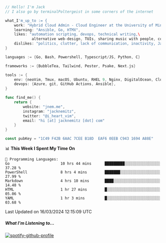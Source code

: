 ```go
// Hello! I'm Jack
// I also go by terminalPoltergeist in some corners of the internet

what_I'm_up_to := {
    work: "Hybrid Cloud Admin - Cloud Engineer at the University of Minnesota",
    learning: "Ansible, Go, HTMX",
    likes: "automation scripting, devops, technical writing,\
            alternative web-design, TUIs, sharing music with people, coffee",
    dislikes: "politics, clutter, lack of communication, inactivity, Java",
}

languages := {Go, Bash, Powershell, Typescript/JS, Python, C}

frameworks := {BubbleTea, Tailwind, Pester, Psake, Next.js}

tools := {
    env: {neoVim, Tmux, macOS, Ubuntu, RHEL 9, Nginx, DigitalOcean, Cloudflare},
    devops: {Azure, git, GitHub Actions, Ansible},
}

func find_me() {
    return {
        website: "jnem.me",
        instagram: "jacknemitz",
        twitter: "@i_heart_vim",
        email: "hi [at] jacknemitz [dot] com"
    }
}

const pubKey = "1C49 F42B 6AAC 7CEE B18D  EAF6 0EEB C943 1694 A88E"
```

<!--START_SECTION:waka-->
📊 **This Week I Spent My Time On** 

```text
💬 Programming Languages: 
Go                       10 hrs 44 mins      █████████░░░░░░░░░░░░░░░░   37.28 % 
PowerShell               8 hrs 4 mins        ███████░░░░░░░░░░░░░░░░░░   27.99 % 
Markdown                 4 hrs 10 mins       ████░░░░░░░░░░░░░░░░░░░░░   14.48 % 
HTML                     1 hr 27 mins        █░░░░░░░░░░░░░░░░░░░░░░░░   05.06 % 
YAML                     1 hr 3 mins         █░░░░░░░░░░░░░░░░░░░░░░░░   03.68 % 
```


 Last Updated on 16/03/2024 12:15:09 UTC
<!--END_SECTION:waka-->

##### What I'm Listening to...

[![spotify-github-profile](https://spotify-github-profile.vercel.app/api/view?uid=jack.nemitz&cover_image=true&show_offline=true&bar_color=53b14f&bar_color_cover=false&background_color=121212FF)](https://spotify-github-profile.vercel.app/api/view?uid=jack.nemitz&redirect=true)
